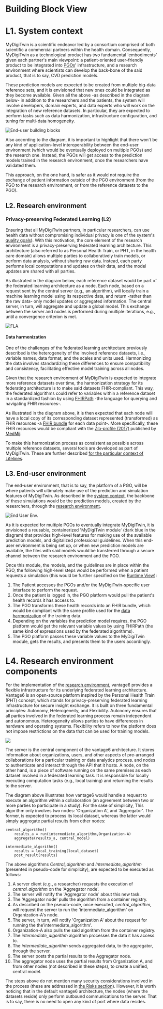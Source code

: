 Building Block View
===================


# L1. System context

MyDigiTwin is a scientific endeavor led by a consortium comprised of both scientific a commercial partners within the health domain. Consequently, MyDigiTwin as a technological product has two fundamental 'embodiments' given each partner's main viewpoint: a patient-oriented user-friendly product to be integrated into [PGOs](./12.Glossary.md)' infrastructure, and a research environment where scientists can develop the back-bone of the said product, that is to say, CVD prediction models.

These prediction models are expected to be created from multiple big-data reference sets, and it is envisioned that new ones could be integrated as they become available. Given all the above -as described in the diagram below- in addition to the researchers and the patients, the system will involve developers, domain experts, and data experts who will work on the integration of new reference datasets. In particular, they are expected to perform tasks such as data harmonization, infrastructure configuration, and tuning for multi-data homogeneity.

![End-user building blocks](./images/vantage/L1-System-Context.drawio.png)

Also according to the diagram, it is important to highlight that there won't be any kind of application-level interoperability between the end-user environment (which would be eventually deployed on multiple PGOs) and the research one. Instead, the PGOs will get access to the prediction models trained in the research environment, once the researchers have validated them.

This approach, on the one hand, is safer as it would not require the exchange of patient information outside of the PGO environment (from the PGO to the research environment, or from the reference datasets to the PGO). 

## L2. Research environment

### Privacy-preserving Federated Learning (L2)

Ensuring that all MyDigiTwin partners, in particular researchers, can use health data without compromising individual privacy is one of the system's [quality goals](./01.Introduction%20and%20Goals.md)). With this motivation, the core element of the research environment is a privacy-preserving federated learning architecture. This architecture (also referred to as Personal Health Train, or PHT, in the health care domain) allows multiple parties to collaboratively train models, or perform data analysis, without sharing raw data. Instead, each party performs local computations and updates on their data, and the model updates are shared with all parties.

As illustrated in the diagram below, each reference dataset would be part of the federated learning architecture as a node. Each node, based on a request sent by the central server (e.g., an algorithm), will locally train a machine learning model using its respective data, and return -rather than the raw data- only model updates or aggregated information. The central server, in turn, will aggregate and update a global model. This exchange between the server and nodes is performed during multiple iterations, e.g., until a convergence criterion is met.

![FLA](./images/vantage/L1-ResearchEnv.drawio.png)

#### Data harmonization

One of the challenges of the federated learning architecture previously described is the heterogeneity of the involved reference datasets, i.e., variable names, data format, and the scales and units used. Harmonizing the data involves standardizing these differences to ensure compatibility and consistency, facilitating effective model training across all nodes.

Given that the research environment of MyDigiTwin is expected to integrate more reference datasets over time, the harmonization strategy for its federating architecture is to make said datasets FHIR-compliant. This way, the federated algorithms could refer to variables within a reference dataset in a standardized fashion by using [FHIRPath](https://hl7.org/fhir/fhirpath.html) -the language for querying and navigating FHIR resources-.

As illustrated in the diagram above, it is then expected that each node will have a local copy of its corresponding dataset represented (transformed) as FHIR resources -a [FHIR bundle](https://build.fhir.org/bundle.html) for each data point-. More specifically, these FHIR resources would be compliant with the [Zib-profile (2017)](https://zibs.nl/wiki/ZIB_Publicatie_2017(NL)) published by [MedMij](https://informatiestandaarden.nictiz.nl/wiki/MedMij:Landingspagina_MedMij). 

To make this harmonization process as consistent as possible across multiple reference datasets, several tools are developed as part of MyDigiTwin. These are further described [for the particular context of Lifelines](https://github.com/MyDigiTwinNL/LifelinesDataAccessDocumentation).

## L3. End-user environment

The end-user environment, that is to say, the platform of a PGO, will be where patients will ultimately make use of the prediction and simulation features of MyDigiTwin. As described in the [system context](#l1-system-context), the backbone of these simulations would be the prediction models, created by the researchers, through the [research environment](#l2-research-environment). 

![End User Env.](./images/vantage/L1-EndUserEnv.drawio.png)

As it is expected for multiple PGOs to eventually integrate MyDigiTwin, it is envisioned a reusable, containerized 'MyDigiTwin module' (dark blue in the diagram) that provides high-level features for making use of the available prediction models, and digitalized professional guidelines. When this end-user environment is being set up, or when new prediction models are available, the files with said models would be transferred through a secure channel between the research environment and the PGO.

Once this module, the models, and the guidelines are in place within the PGO, the following high-level steps would be performed when a patient requests a simulation (this would be further specified on the [Runtime View](./06.Runtime%20View.md)):

1. The Patient accesses the PGOs and/or the MyDigiTwin-specific user interface to perform the request.
2. Once the patient is logged in, the PGO platform would pull the patient's health records it has access to.
3. The PGO transforms these health records into an FHIR bundle, which would be compliant with the same profile used for the [data harmonization](#data-harmonization) of the training data.
4. Depending on the variables the prediction model requires, the PGO platform would get the relevant variable values by using FHIRPath (the same kind of expressions used by the federated algorithms).
5. The PGO platform passes these variable values to the MyDigiTwin module, gets the results, and presents them to the users accordingly.


# L4. Research environment components

For the implementation of the [research environment](#l2-research-environment), vantage6 provides a flexible infrastructure for its underlying federated learning architecture. Vantage6 is an open-source platform inspired by the Personal Health Train (PHT) concept, which stands for privacy-preserving federated learning infrastructure for secure insight exchange. It is built on three fundamental principles: Autonomy, Heterogeneity, and Flexibility. Autonomy ensures that all parties involved in the federated learning process remain independent and autonomous. Heterogeneity allows parties to have differences in hardware and operating systems. Flexibility refers to how the platform does not impose restrictions on the data that can be used for training models.

![](./images/vantage/L3-Vantage.drawio.png)

The server is the central component of the vantage6 architecture. It stores information about organizations, users, and other aspects of pre-arranged collaborations for a particular training or data analytics process. 
and nodes to authenticate and interact through the API that it hosts. A node, on the other hand, is a piece of software running on the same premises as each dataset involved in a federated learning task. It is responsible for locally executing computation tasks (e.g., local training) and returning the results to the server. 

The diagram above illustrates how vantage6 would handle a request to execute an algorithm within a collaboration (an agreement between two or more parties to participate in a study). For the sake of simplicity, This algorithm only involves two nodes: 'Organization A', and 'Aggregator'. The former, is expected to process its local dataset, whereas the latter would simply aggregate partial results from other nodes:

``````
central_algorithm()
	results_a = run(intermediate_algorithm,Organization-A)
	aggregate(results_a, central_model)

``````
``````
intermediate_algorithm()
	results = local_training(local_dataset)
	post_result(results)
``````

The above algorithms _Central_algorithm_ and _Intermediate_algorithm_ (presented in pseudo-code for simplicity), are expected to be executed as follows:

1. A server client (e.g., a researcher) requests the execution of _central_algorithm_ on the 'Aggregator node'.
2. The server will notify the 'Aggregator node' about this new task.
3. The 'Aggregator node' pulls the algorithm from a container registry.
4. As described on the pseudo-code, once executed, _central_algorithm_, will request the server to run the 'intermediate_algorithm' on Organization-A's node.
5. The server, in turn, will notify 'Organization A' about the request for running the the'intermediate_algorithm'.
6. Organization-A also pulls the said algorithm from the container registry.
7. The _intermediate_algorithm_ algorithm processes the data it has access to.
8. The _intermediate_algorithm_ sends aggregated data, to the aggregator, through the server.
9. The server posts the partial results to the Aggregator node.
10. The aggregator node uses the partial results from Organization A, and from other nodes (not described in these steps), to create a unified, central model. 

The steps above do not mention many security considerations involved in the process (these are addressed in [the Risks section](./11.Risks%20and%20Technical%20Debt.md)). However, it is worth noticing that in the default vantage6 architecture, the nodes (where the datasets reside) only perform outbound communications to the server. That is to say, there is no need to open any kind of port where data resides.





<!--
Inside the node

![High level building blocks](./images/vantage/L3-Components-client.drawio.png)


[WIP - Server details]

![High level building blocks](./images/vantage/L3-Components-server.drawio.png)
-->